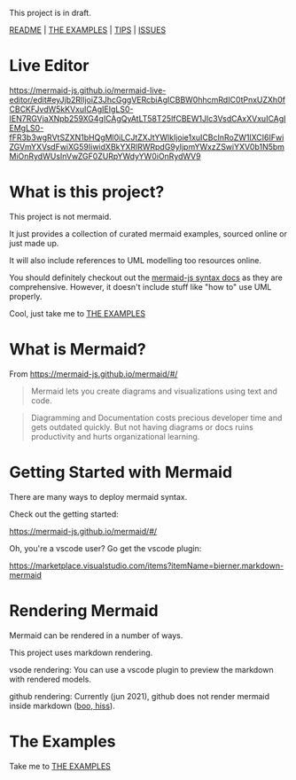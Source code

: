 This project is in draft.

[README](/README.md) | [THE EXAMPLES](/mermaid/the-examples.md) | [TIPS](/mermaid/general/tips.md) | [ISSUES](/mermaid/general/issues.md)

# Live Editor
https://mermaid-js.github.io/mermaid-live-editor/edit#eyJjb2RlIjoiZ3JhcGggVERcbiAgICBBW0hhcmRdIC0tPnxUZXh0fCBCKFJvdW5kKVxuICAgIEIgLS0-IEN7RGVjaXNpb259XG4gICAgQyAtLT58T25lfCBEW1Jlc3VsdCAxXVxuICAgIEMgLS0-fFR3b3wgRVtSZXN1bHQgMl0iLCJtZXJtYWlkIjoie1xuICBcInRoZW1lXCI6IFwiZGVmYXVsdFwiXG59IiwidXBkYXRlRWRpdG9yIjpmYWxzZSwiYXV0b1N5bmMiOnRydWUsInVwZGF0ZURpYWdyYW0iOnRydWV9

# What is this project?

This project is not mermaid.  

It just provides a collection of curated mermaid examples, sourced online or just made up.  

It will also include references to UML modelling too resources online.  

You should definitely checkout out the [mermaid-js syntax docs](https://mermaid-js.github.io/mermaid/#/) as they are comprehensive.  However, it doesn't include stuff like "how to" use UML properly.

Cool, just take me to [THE EXAMPLES](/mermaid/the-examples.md)


# What is Mermaid?

From https://mermaid-js.github.io/mermaid/#/

> Mermaid lets you create diagrams and visualizations using text and code.

> Diagramming and Documentation costs precious developer time and gets outdated quickly. But not having diagrams or docs ruins productivity and hurts organizational learning.


# Getting Started with Mermaid

There are many ways to deploy mermaid syntax.  

Check out the getting started: 

https://mermaid-js.github.io/mermaid/#/

Oh, you're a vscode user?  Go get the vscode plugin:

https://marketplace.visualstudio.com/items?itemName=bierner.markdown-mermaid
 

# Rendering Mermaid

Mermaid can be rendered in a number of ways.  

This project uses markdown rendering.  

vsode rendering: You can use a vscode plugin to preview the markdown with rendered models.  

github rendering: Currently (jun 2021), github does not render mermaid inside markdown ([boo, hiss](https://github.community/t/feature-request-support-mermaid-markdown-graph-diagrams-in-md-files/1922)).  

# The Examples

Take me to [THE EXAMPLES](mermaid/the-examples.md)
